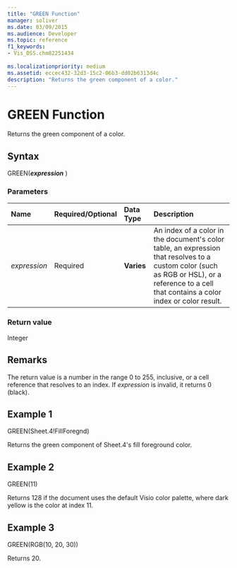 ```yaml
---
title: "GREEN Function" 
manager: soliver
ms.date: 03/09/2015
ms.audience: Developer
ms.topic: reference
f1_keywords:
- Vis_DSS.chm82251434
 
ms.localizationpriority: medium
ms.assetid: eccec432-32d3-15c2-06b3-dd02b6313d4c
description: "Returns the green component of a color."
---
```


# GREEN Function

Returns the green component of a color.
  
## Syntax

GREEN(***expression*** )
  
### Parameters

|**Name**|**Required/Optional**|**Data Type**|**Description**|
|:-----|:-----|:-----|:-----|
| *expression* <br/> |Required  <br/> |**Varies** <br/> |An index of a color in the document's color table, an expression that resolves to a custom color (such as RGB or HSL), or a reference to a cell that contains a color index or color result. |

### Return value

Integer
  
## Remarks

The return value is a number in the range 0 to 255, inclusive, or a cell reference that resolves to an index. If  *expression*  is invalid, it returns 0 (black).
  
## Example 1

GREEN(Sheet.4!FillForegnd)
  
Returns the green component of Sheet.4's fill foreground color.
  
## Example 2

GREEN(11)
  
Returns 128 if the document uses the default Visio color palette, where dark yellow is the color at index 11.
  
## Example 3

GREEN(RGB(10, 20, 30))
  
Returns 20.
  